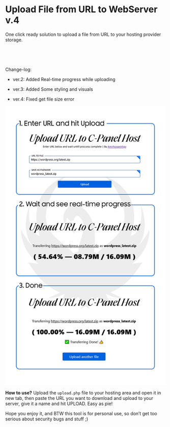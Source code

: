 Upload File from URL to WebServer v.4
=====================================

One click ready solution to upload a file from URL to your hosting provider
storage.

 

 

Change-log:

-   ver.2: Added Real-time progress while uploading

-   ver.3: Added Some styling and visuals

-   ver.4: Fixed get file size error

![](docs/screenshot.png)

**How to use?** Upload the `upload.php` file to your hosting area and open it in
new tab, then paste the URL you want to download and upload to your server, give
it a name and hit UPLOAD. Easy as pie!

Hope you enjoy it, and BTW this tool is for personal use, so don’t get too
serious about security bugs and stuff ;)
